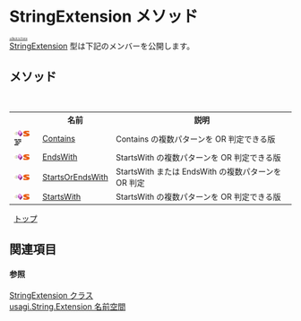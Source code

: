 # StringExtension メソッド

<div style="font-size:30%"><a href="https://github.com/usagi/usagi.cs/blob/master/docs/Home.md">≪Back to Home</a></div><a href="T_usagi_String_Extension_StringExtension.md">StringExtension</a> 型は下記のメンバーを公開します。


## メソッド
&nbsp;<table><tr><th></th><th>名前</th><th>説明</th></tr><tr><td>![Public メソッド](media/pubmethod.gif "Public メソッド")![静的メンバー](media/static.gif "静的メンバー")![Code example](media/CodeExample.png "Code example")</td><td><a href="M_usagi_String_Extension_StringExtension_Contains.md">Contains</a></td><td>
Contains の複数パターンを OR 判定できる版</td></tr><tr><td>![Public メソッド](media/pubmethod.gif "Public メソッド")![静的メンバー](media/static.gif "静的メンバー")</td><td><a href="M_usagi_String_Extension_StringExtension_EndsWith.md">EndsWith</a></td><td>
StartsWith の複数パターンを OR 判定できる版</td></tr><tr><td>![Public メソッド](media/pubmethod.gif "Public メソッド")![静的メンバー](media/static.gif "静的メンバー")</td><td><a href="M_usagi_String_Extension_StringExtension_StartsOrEndsWith.md">StartsOrEndsWith</a></td><td>
StartsWith または EndsWith の複数パターンを OR 判定</td></tr><tr><td>![Public メソッド](media/pubmethod.gif "Public メソッド")![静的メンバー](media/static.gif "静的メンバー")</td><td><a href="M_usagi_String_Extension_StringExtension_StartsWith.md">StartsWith</a></td><td>
StartsWith の複数パターンを OR 判定できる版</td></tr></table>&nbsp;
<a href="#stringextension-メソッド">トップ</a>

## 関連項目


#### 参照
<a href="T_usagi_String_Extension_StringExtension.md">StringExtension クラス</a><br /><a href="N_usagi_String_Extension.md">usagi.String.Extension 名前空間</a><br />